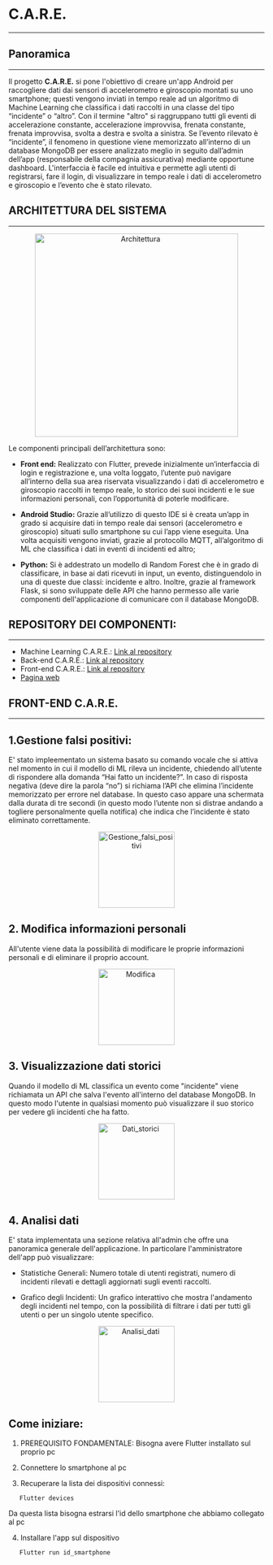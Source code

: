 # C.A.R.E. 
- - -

## Panoramica
- - -


Il progetto __C.A.R.E.__ si pone l'obiettivo di creare un'app Android per raccogliere dati dai sensori di accelerometro e giroscopio montati su uno smartphone; questi vengono inviati in tempo reale ad un algoritmo di Machine Learning che classifica i dati raccolti in una classe del tipo “incidente” o “altro”. Con il termine "altro" si raggruppano tutti gli eventi di accelerazione constante, accelerazione improvvisa, frenata constante, frenata improvvisa, svolta a destra e svolta a sinistra. Se l’evento rilevato è “incidente”, il fenomeno in questione viene memorizzato all’interno di un database MongoDB per essere analizzato meglio in seguito dall’admin dell’app (responsabile della compagnia assicurativa) mediante opportune dashboard.
L'interfaccia è facile ed intuitiva e permette agli utenti di registrarsi, fare il login, di visualizzare in tempo reale i dati di accelerometro e giroscopio e l’evento che è stato rilevato. 

## ARCHITETTURA DEL SISTEMA
- - -

<div align="center">
  <img src="https://i.ibb.co/0GdR93q/Immagine-Whats-App-2024-11-13-ore-18-59-09-a730b518.jpg" alt="Architettura" width="400"/>
</div>



Le componenti principali dell’architettura sono: 

-	__Front end:__ Realizzato con Flutter, prevede inizialmente un’interfaccia di login e registrazione e, una volta loggato, l’utente può navigare all’interno della sua area riservata visualizzando i dati di accelerometro e giroscopio raccolti in tempo reale, lo storico dei suoi incidenti e le sue informazioni personali, con l’opportunità di poterle modificare. 

-	__Android Studio:__ Grazie all’utilizzo di questo IDE si è creata un’app in grado si acquisire dati in tempo reale dai sensori (accelerometro e giroscopio) situati sullo smartphone su cui l’app viene eseguita.
	Una volta acquisiti vengono inviati, grazie al protocollo MQTT, all’algoritmo di ML che classifica i dati in eventi di incidenti ed altro;

-	__Python:__ Si è addestrato un modello di Random Forest che è in grado di classificare, in base ai dati ricevuti in input, un evento, distinguendolo in una di queste due classi: incidente e altro.
Inoltre, grazie al framework Flask, si sono sviluppate delle API che hanno permesso alle varie componenti dell'applicazione di comunicare con il database MongoDB.


## REPOSITORY DEI COMPONENTI:
- - -
- Machine Learning C.A.R.E.: [Link al repository][git-repo-url1]
- Back-end C.A.R.E.: [Link al repository][git-repo-url2]
- Front-end C.A.R.E.: [Link al repository][git-repo-url3]
- [Pagina web][link_pagina_web]

## FRONT-END C.A.R.E.
- - -

## 1.Gestione falsi positivi:

E' stato impleementato un sistema basato su comando vocale che si attiva nel momento in cui il modello di ML rileva un incidente, chiedendo all’utente di rispondere alla domanda “Hai fatto un incidente?”. In caso di risposta negativa (deve dire la parola “no”) si richiama l’API che elimina l’incidente memorizzato per errore nel database. In questo caso appare una schermata dalla durata di tre secondi (in questo modo l’utente non si distrae andando a togliere personalmente quella notifica) che indica che l’incidente è stato eliminato correttamente.

<div align="center">
  <img src="https://i.ibb.co/mqDwJdQ/Immagine-Whats-App-2024-11-13-ore-19-31-53-0d17bd53.jpg" alt="Gestione_falsi_positivi" width="150"/>
</div>


## 2. Modifica informazioni personali
All'utente viene data la possibilità di modificare le proprie informazioni personali e di eliminare il proprio account.

<div align="center">
  <img src="https://i.ibb.co/s9RS9GD/Immagine-Whats-App-2024-11-13-ore-19-33-35-6386fa61.jpg" alt="Modifica" width="150"/>
</div>


## 3. Visualizzazione dati storici
Quando il modello di ML classifica un evento come "incidente" viene richiamata un API che salva l'evento all'interno del database MongoDB. In questo modo l'utente in qualsiasi momento può visualizzare il suo storico per vedere gli incidenti che ha fatto.

<div align="center">
  <img src="https://i.ibb.co/Nm9VXtV/Immagine-Whats-App-2024-11-13-ore-19-32-54-ad4c1f9e.jpg" alt="Dati_storici" width="150"/>
</div>


## 4. Analisi dati
E' stata implementata una sezione relativa all'admin che offre una panoramica generale dell'applicazione.
In particolare l'amministratore dell'app può visualizzare:

- Statistiche Generali: Numero totale di utenti registrati, numero di incidenti rilevati e dettagli aggiornati sugli eventi raccolti.


- Grafico degli Incidenti: Un grafico interattivo che mostra l'andamento degli incidenti nel tempo, con la possibilità di filtrare i dati per tutti gli utenti o per un singolo utente specifico.

<div align="center">
  <img src="https://i.ibb.co/sbhTzfX/Immagine-Whats-App-2024-11-13-ore-19-32-34-9c91ffa9.jpg" alt="Analisi_dati" width="150"/>
</div>


## Come iniziare:

1. PREREQUISITO FONDAMENTALE: Bisogna avere Flutter installato sul proprio pc


2. Connettere lo smartphone al pc 


3. Recuperare la lista dei dispositivi connessi:
 ```
    Flutter devices
 ```
Da questa lista bisogna estrarsi l'id dello smartphone che abbiamo collegato al pc

4. Installare l'app sul dispositivo
 ```
    Flutter run id_smartphone
 ```


   [git-repo-url1]: <https://github.com/UniSalento-IDALab-IoTCourse-2023-2024/wot-Sistema-intelligente-per-riconoscere-urti-Machine-Learning>
   
   [git-repo-url2]: <https://github.com/UniSalento-IDALab-IoTCourse-2023-2024/wot-Sistema-intelligente-per-riconoscere-urti-Backend>
    
   [git-repo-url3]: <https://github.com/UniSalento-IDALab-IoTCourse-2023-2024/wot-Sistema-intelligente-per-riconoscere-urti-Frontend>
   
   [link_pagina_web]: <https://unisalento-idalab-iotcourse-2023-2024.github.io/wot-project-presentation-Schirinzi-Paglialonga/>